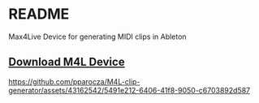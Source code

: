 # README
Max4Live Device for generating MIDI clips in Ableton

## [Download M4L Device](https://github.com/pparocza/M4L-clip-generator/blob/main/MaxPatches/clip_generator.amxd)

https://github.com/pparocza/M4L-clip-generator/assets/43162542/5491e212-6406-41f8-9050-c6703892d587

